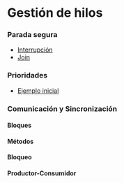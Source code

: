 # Gestión de hilos


### Parada segura

- [Interrupción](Interrupcion.java)
- [Join](Join.java)

### Prioridades

- [Ejemplo inicial](HiloPrioridad.java)

### Comunicación y Sincronización


#### Bloques

#### Métodos

#### Bloqueo

#### Productor-Consumidor 